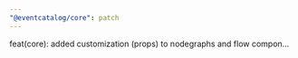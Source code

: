 ```yaml
---
"@eventcatalog/core": patch
---
```


feat(core): added customization (props) to nodegraphs and flow compon…
